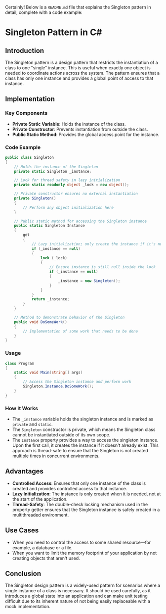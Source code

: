 Certainly! Below is a `README.md` file that explains the Singleton pattern in detail, complete with a code example:


# Singleton Pattern in C#

## Introduction

The Singleton pattern is a design pattern that restricts the instantiation of a class to one "single" instance. This is useful when exactly one object is needed to coordinate actions across the system. The pattern ensures that a class has only one instance and provides a global point of access to that instance.

## Implementation

### Key Components

- **Private Static Variable**: Holds the instance of the class.
- **Private Constructor**: Prevents instantiation from outside the class.
- **Public Static Method**: Provides the global access point for the instance.

### Code Example

```csharp
public class Singleton
{
    // Holds the instance of the Singleton
    private static Singleton _instance;

    // Lock for thread safety in lazy initialization
    private static readonly object _lock = new object();

    // Private constructor ensures no external instantiation
    private Singleton()
    {
        // Perform any object initialization here
    }

    // Public static method for accessing the Singleton instance
    public static Singleton Instance
    {
        get
        {
            // Lazy initialization; only create the instance if it's null
            if (_instance == null)
            {
                lock (_lock)
                {
                    // Ensure instance is still null inside the lock
                    if (_instance == null)
                    {
                        _instance = new Singleton();
                    }
                }
            }
            return _instance;
        }
    }

    // Method to demonstrate behavior of the Singleton
    public void DoSomeWork()
    {
        // Implementation of some work that needs to be done
    }
}
```

### Usage

```csharp
class Program
{
    static void Main(string[] args)
    {
        // Access the Singleton instance and perform work
        Singleton.Instance.DoSomeWork();
    }
}
```

### How It Works

- The `_instance` variable holds the singleton instance and is marked as `private` and `static`.
- The `Singleton` constructor is private, which means the Singleton class cannot be instantiated outside of its own scope.
- The `Instance` property provides a way to access the singleton instance. Upon the first call, it creates the instance if it doesn't already exist. This approach is thread-safe to ensure that the Singleton is not created multiple times in concurrent environments.

## Advantages

- **Controlled Access**: Ensures that only one instance of the class is created and provides controlled access to that instance.
- **Lazy Initialization**: The instance is only created when it is needed, not at the start of the application.
- **Thread-Safety**: The double-check locking mechanism used in the property getter ensures that the Singleton instance is safely created in a multithreaded environment.

## Use Cases

- When you need to control the access to some shared resource—for example, a database or a file.
- When you want to limit the memory footprint of your application by not creating objects that aren't used.

## Conclusion

The Singleton design pattern is a widely-used pattern for scenarios where a single instance of a class is necessary. It should be used carefully, as it introduces a global state into an application and can make unit testing difficult due to its inherent nature of not being easily replaceable with a mock implementation.
